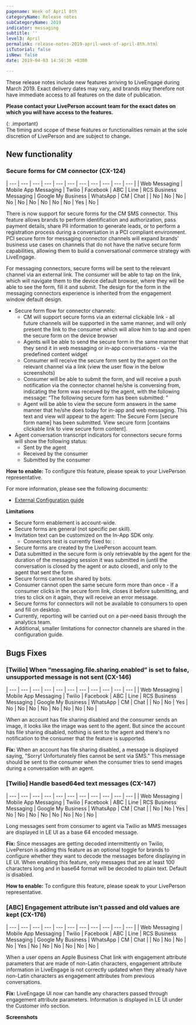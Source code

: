 ```yaml
---
pagename: Week of April 8th
categoryName: Release notes
subCategoryName: 2019
indicator: messaging
subtitle: ''
level3: April
permalink: release-notes-2019-april-week-of-april-8th.html
isTutorial: false
isNew: false
date: 2019-04-03 14:56:36 +0300

---
```

These release notes include new features arriving to LiveEngage during March 2019. Exact delivery dates may vary, and brands may therefore not have immediate access to all features on the date of publication.

**Please contact your LivePerson account team for the exact dates on which you will have access to the features.**

{: .important}  
The timing and scope of these features or functionalities remain at the sole discretion of LivePerson and are subject to change.

## New functionality

### Secure forms for CM connector (CX-124)

| --- | --- | --- | --- | --- | --- | --- | --- | --- | --- | --- |
| Web Messaging | Mobile App Messaging | Twilio | Facebook | ABC | Line | RCS Business Messaging | Google My Business | WhatsApp | CM | Chat |
| No | No | No | No | No | No | No | No | No | Yes | No |

There is now support for secure forms for the CM SMS connector. This feature allows brands to perform identification and authorization, pass payment details, share PII information to generate leads, or to perform a registration process during a conversation in a PCI compliant environment. PCI secure form for messaging connector channels will expand brands’ business use cases on channels that do not have the native secure form capabilities, allowing them to build a conversational commerce strategy with LiveEngage.

For messaging connectors, secure forms will be sent to the relevant channel via an external link. The consumer will be able to tap on the link, which will navigate them to the device default browser, where they will be able to see the form, fill it and submit. The design for the form in the messaging connectors experience is inherited from the engagement window default design.

* Secure form flow for connector channels:
  * CM will support secure forms via an external clickable link - all future channels will be supported in the same manner, and will only present the link to the consumer which will allow him to tap and open the secure form on the device browser
  * Agents will be able to send the secure form in the same manner that they send it in web messaging or in-app conversations - via the predefined content widget
  * Consumer will receive the secure form sent by the agent on the relevant channel via a link (view the user flow in the below screenshots)
  * Consumer will be able to submit the form, and will receive a push notification via the connector channel he/she is conversing from, indicating the form was received by the agent, with the following message: “The following secure form has been submitted: ”
  * Agent will be able to view the secure form answers in the same manner that he/she does today for in-app and web messaging. This text and view will appear to the agent: The Secure Form \[secure form name\] has been submitted. View secure form \[contains clickable link to view secure form content\].
* Agent conversation transcript indicators for connectors secure forms will show the following status:
  * Sent by the agent
  * Received by the consumer
  * Submitted by the consumer

**How to enable:** To configure this feature, please speak to your LivePerson representative.

For more information, please see the following documents:

* [External Configuration guide](https://s3-eu-west-1.amazonaws.com/ce-sr/CA/security/Secure+form+for+messaging.pdf)

**Limitations**

* Secure form enablement is account-wide.
* Secure forms are general (not specific per skill).
* Invitation text can be customized on the In-App SDK only.
  * Connectors text is currently fixed to: <secure form name>: <secure form link>
* Secure forms are created by the LivePerson account team.
* Data submitted in the secure form is only retrievable by the agent for the duration of the messaging session it was submitted in (until the conversation is closed by the agent or auto closed), and only to the agent that sent the form.
* Secure forms cannot be shared by bots.
* Consumer cannot open the same secure form more than once - If a consumer clicks in the secure form link, closes it before submitting, and tries to click on it again, they will receive an error message.
* Secure forms for connectors will not be available to consumers to open and fill on desktop.
* Currently, reporting will be carried out on a per-need basis through the analytics team.
* Additional, smaller limitations for connector channels are shared in the configuration guide.

## Bugs Fixes

### \[Twilio\] When “messaging.file.sharing.enabled” is set to false, unsupported message is not sent (CX-146)

| --- | --- | --- | --- | --- | --- | --- | --- | --- | --- | --- |
| Web Messaging | Mobile App Messaging | Twilio | Facebook | ABC | Line | RCS Business Messaging | Google My Business | WhatsApp | CM | Chat |
| No | No | Yes | No | No | No | No | No | No | No | No |

When an account has file sharing disabled and the consumer sends an image, it looks like the image was sent to the agent. But since the account has file sharing disabled, nothing is sent to the agent and there's no notification to the consumer that the feature is supported.

  
**Fix:** When an account has file sharing disabled, a message is displayed saying, "Sorry! Unfortunately files cannot be sent via SMS." This message should be sent to the consumer when the consumer tries to send images during a conversation with an agent.

### \[Twilio\] Handle based64ed text messages (CX-147)

| --- | --- | --- | --- | --- | --- | --- | --- | --- | --- | --- |
| Web Messaging | Mobile App Messaging | Twilio | Facebook | ABC | Line | RCS Business Messaging | Google My Business | WhatsApp | CM | Chat |
| No | No | Yes | No | No | No | No | No | No | No | No |

Long messages sent from consumer to agent via Twilio as MMS messages are displayed in LE UI as a base 64 encoded message.

  
**Fix:** Since messages are getting decoded intermittently on Twilio, LivePerson is adding this feature as an optional toggle for brands to configure whether they want to decode the messages before displaying in LE UI. When enabling this feature, only messages that are at least 100 characters long and in base64 format will be decoded to plain text. Default is disabled.

**How to enable:** To configure this feature, please speak to your LivePerson representative.

### \[ABC\] Engagement attribute isn't passed and old values are kept (CX-176)

| --- | --- | --- | --- | --- | --- | --- | --- | --- | --- | --- |
| Web Messaging | Mobile App Messaging | Twilio | Facebook | ABC | Line | RCS Business Messaging | Google My Business | WhatsApp | CM | Chat |
| No | No | No | No | Yes | No | No | No | No | No | No |

When a user opens an Apple Business Chat link with engagement attribute parameters that are made of non-Latin characters, engagement attribute information in LiveEngage is not correctly updated when they already have non-Latin characters as engagement attributes from previous conversations.

  
**Fix:** LiveEngage UI now can handle any characters passed through engagement attribute parameters. Information is displayed in LE UI under the Customer info section.

**Screenshots**